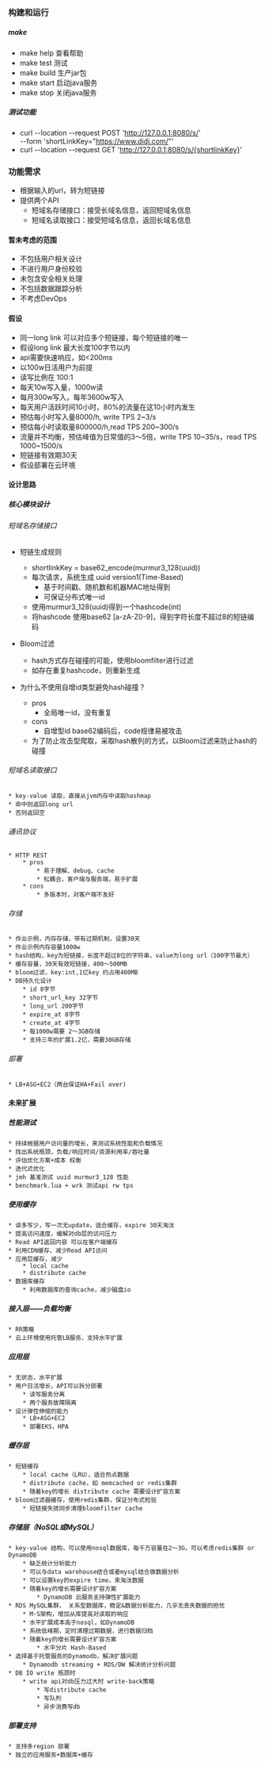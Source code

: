 
### 构建和运行

##### make
* make help 查看帮助
* make test 测试
* make build 生产jar包
* make start 启动java服务
* make stop 关闭java服务

##### 测试功能
* curl --location --request POST 'http://127.0.0.1:8080/s/' \
--form 'shortLinkKey="https://www.didi.com/"'
* curl --location --request GET 'http://127.0.0.1:8080/s/{shortlinkKey}'


### 功能需求
* 根据输入的url，转为短链接
* 提供两个API
    * 短域名存储接口：接受长域名信息，返回短域名信息
    * 短域名读取接口：接受短域名信息，返回长域名信息

#### 暂未考虑的范围
* 不包括用户相关设计
* 不进行用户身份校验
* 未包含安全相关处理
* 不包括数据跟踪分析
* 不考虑DevOps

#### 假设
* 同一long link 可以对应多个短链接，每个短链接的唯一
* 假设long link 最大长度100字节以内
* api需要快速响应，如<200ms
* 以100w日活用户为前提
* 读写比例在 100:1
* 每天10w写入量，1000w读
* 每月300w写入，每年3600w写入
* 每天用户活跃时间10小时，80%的流量在这10小时内发生
* 预估每小时写入量8000/h, write TPS 2~3/s
* 预估每小时读取量800000/h,read TPS 200~300/s
* 流量并不均衡，预估峰值为日常值的3～5倍，write TPS 10~35/s，read TPS 1000~1500/s
* 短链接有效期30天
* 假设部署在云环境



#### 设计思路
##### 核心模块设计
###### 短域名存储接口
* 短链生成规则
    * shortlinkKey = base62_encode(murmur3_128(uuid))
    * 每次请求，系统生成 uuid version1(Time-Based) 
        * 基于时间戳、随机数和机器MAC地址得到
        * 可保证分布式唯一id
    * 使用murmur3_128(uuid)得到一个hashcode(int)
    * 将hashcode 使用base62 [a-zA-Z0-9]，得到字符长度不超过8的短链编码
    
* Bloom过滤
    * hash方式存在碰撞的可能，使用bloomfilter进行过滤
    * 如存在重复hashcode，则重新生成

* 为什么不使用自增id类型避免hash碰撞？
    * pros
        * 全局唯一id，没有重复
    * cons
        * 自增型id base62编码后，code规律易被攻击
    * 为了防止攻击型爬取，采取hash散列的方式，以Bloom过滤来防止hash的碰撞
###### 短域名读取接口
    * key-value 读取，直接从jvm内存中读取hashmap
    * 命中则返回long url
    * 否则返回空
###### 通讯协议
    * HTTP REST 
        * pros
            * 易于理解、debug、cache
            * 松耦合，客户端与服务端，易于扩展
        * cons
            * 多版本时，对客户端不友好
        
###### 存储
    * 作业示例，内存存储，带有过期机制，设置30天
    * 作业示例内存容量1000w
    * hash结构，key为短链接，长度不超过8位的字符串，value为long url（100字节最大）
    * 缓存容量，30天有效短链接，400～500MB
    * bloom过滤，key:int,1亿key 约占用400MB
    * DB持久化设计
        * id 8字节
        * short_url_key 32字节
        * long_url 200字节
        * expire_at 8字节
        * create_at 4字节
        * 每1000w需要 2～3GB存储
        * 支持三年的扩展1.2亿，需要30GB存储

###### 部署
    * LB+ASG+EC2（两台保证HA+Fail over)

#### 未来扩展

##### 性能测试
    * 持续根据用户访问量的增长，来测试系统性能和负载情况
    * 找出系统瓶颈，负载/响应时间/资源利用率/吞吐量
    * 评估优化方案+成本 权衡
    * 迭代式优化
    * jmh 基准测试 uuid murmur3_128 性能
    * benchmark.lua + wrk 测试api rw tps

##### 使用缓存
    * 读多写少，写一次无update，适合缓存，expire 30天淘汰
    * 提高访问速度，缓解对db层的访问压力
    * Read API返回内容 可以在客户端缓存
    * 利用CDN缓存，减少Read API访问
    * 应用层缓存，减少
        * local cache
        * distribute cache
    * 数据库缓存
        * 利用数据库的查询cache，减少磁盘io

##### 接入层——负载均衡
    * RR策略
    * 云上环境使用托管LB服务，支持水平扩展
    
##### 应用层
    * 无状态，水平扩展
    * 用户日活增长，API可以拆分部署
        * 读写服务分离
        * 两个服务故障隔离
    * 设计弹性伸缩的能力
        * LB+ASG+EC2
        * 部署EKS，HPA
        
##### 缓存层
    * 短链缓存
        * local cache（LRU），适合热点数据
        * distribute cache，如 memcached or redis集群
        * 随着key的增长 distribute cache 需要设计扩容方案
    * bloom过滤器缓存，使用redis集群，保证分布式检验
        * 短链接失效同步清理bloomfilter cache
          
##### 存储层（NoSQL或MySQL）
    * key-value 结构，可以使用nosql数据库，每千万容量在2～3G，可以考虑redis集群 or DynamoDB
        * 缺乏统计分析能力
        * 可以与data warehouse结合或者mysql结合做数据分析
        * 可以设置key的expire time，来淘汰数据
        * 随着key的增长需要设计扩容方案
            * DynamoDB 云服务支持弹性扩展能力
    * RDS MySQL集群， 关系型数据库，稳定&数据分析能力，几乎无丢失数据的担忧
        * M-S架构，增加从库提高对读取的响应
        * 水平扩展成本高于nosql，如DynamoDB
        * 系统低峰期，定时清理过期数据，进行数据归档
        * 随着key的增长需要设计扩容方案
            * 水平分片 Hash-Based
    * 选择基于托管服务的Dynamodb，解决扩展问题
        * Dynamodb streaming + RDS/DW 解决统计分析问题
    * DB IO write 瓶颈时
        * write api对db压力过大时 write-back策略
            * 写distribute cache
            * 写队列
            * 异步消费写db
##### 部署支持
    * 支持多region 部署
    * 独立的应用服务+数据库+缓存





